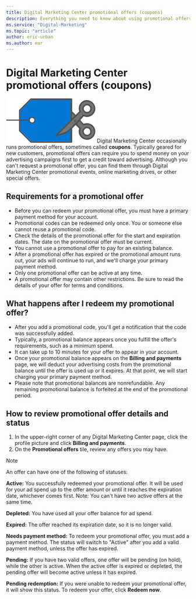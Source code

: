 ```yaml
---
title: Digital Marketing Center promotional offers (coupons)
description: Everything you need to know about using promotional offers in Digital Marketing Center.
ms.service: "Digital-Marketing"
ms.topic: "article"
author: eric-urban
ms.author: eur
---
```


# Digital Marketing Center promotional offers (coupons)

![Coupon](../images/BA_Conc_Coupon.svg)
Digital Marketing Center occasionally runs promotional offers, sometimes called **coupons**. Typically geared for new customers, promotional offers can require you to spend money on your advertising campaigns first to get a credit toward advertising. Although you can't request a promotional offer, you can find them through Digital Marketing Center promotional events, online marketing drives, or other special offers.

## Requirements for a promotional offer

- Before you can redeem your promotional offer, you must have a primary payment method for your account.
- Promotional codes can be redeemed only once. You or someone else cannot reuse a promotional code.
- Check the details of the promotional offer for the start and expiration dates. The date on the promotional offer must be current.
- You cannot use a promotional offer to pay for an existing balance.
- After a promotional offer has expired or the promotional amount runs out, your ads will continue to run, and we'll charge your primary payment method.
- Only one promotional offer can be active at any time.
- A promotional offer may contain other restrictions. Be sure to read the details of your offer for terms and conditions.

## What happens after I redeem my promotional offer?

- After you add a promotional code, you'll get a notification that the code was successfully added.
- Typically, a promotional balance appears once you fulfill the offer's requirements, such as a minimum spend.
- It can take up to 10 minutes for your offer to appear in your account.
- Once your promotional balance appears on the **Billing and payments** page, we will deduct your advertising costs from the promotional balance until the offer is used up or it expires. At that point, we will start charging your primary payment method.
- Please note that promotional balances are nonrefundable. Any remaining promotional balance is forfeited at the end of the promotional period.

## How to review promotional offer details and status

1. In the upper-right corner of any Digital Marketing Center page, click the profile picture and click **Billing and payments**.
1. On the **Promotional offers** tile, review any offers you may have.

> [!NOTE]
> An offer can have one of the following of statuses:
> 
> **Active:**  You successfully redeemed your promotional offer. It will be used for your ad spend up to the offer amount or until it reaches the expiration date, whichever comes first. Note: You can't have two active offers at the same time.
> 
> **Depleted:**  You have used all your offer balance for ad spend.
> 
> **Expired:**  The offer reached its expiration date, so it is no longer valid.
> 
> **Needs payment method:**  To redeem your promotional offer, you must add a payment method. The status will switch to "Active" after you add a valid payment method, unless the offer has expired.
> 
> **Pending:**  If you have two valid offers, one offer will be pending (on hold), while the other is active. When the active offer is expired or depleted, the pending offer will become active unless it has expired.
> 
> **Pending redemption:**  If you were unable to redeem your promotional offer, it will show this status. To redeem your offer, click **Redeem now**.


